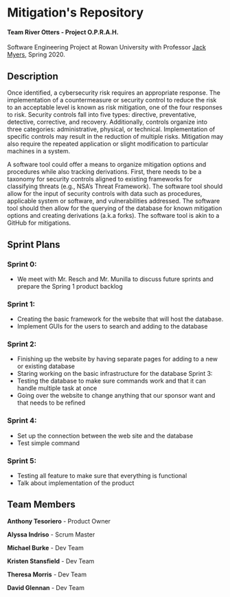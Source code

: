 # Mitigation's Repository
#### Team River Otters - Project O.P.R.A.H.
Software Engineering Project at Rowan University with Professor [Jack Myers](http://jackmyers.info), Spring 2020.

## Description
Once identified, a cybersecurity risk requires an appropriate response. The implementation of a countermeasure or security control to reduce the risk to an acceptable level is known as risk mitigation, one of the four responses to risk. Security controls fall into five types: directive, preventative, detective, corrective, and recovery. Additionally, controls organize into three categories: administrative, physical, or technical. Implementation of specific controls may result in the reduction of multiple risks. Mitigation may also require the repeated application or slight modification to particular machines in a system.

A software tool could offer a means to organize mitigation options and procedures while also tracking derivations. First, there needs to be a taxonomy for security controls aligned to existing frameworks for classifying threats (e.g., NSA’s Threat Framework). The software tool should allow for the input of security controls with data such as procedures, applicable system or software, and vulnerabilities addressed. The software tool should then allow for the querying of the database for known mitigation options and creating derivations (a.k.a forks). The software tool is akin to a GitHub for mitigations.

## Sprint Plans
### Sprint 0:
-	We meet with Mr. Resch and Mr. Munilla to discuss future sprints and prepare the Spring 1 product backlog
### Sprint 1:
-	Creating the basic framework for the website that will host the database.
-	Implement GUIs for the users to search and adding to the database
### Sprint 2:
-	Finishing up the website by having separate pages for adding to a new or existing database
-	Staring working on the basic infrastructure for the database
Sprint 3:
-	Testing the database to make sure commands work and that it can handle multiple task at once
-	Going over the website to change anything that our sponsor want and that needs to be refined
### Sprint 4:
-	Set up the connection between the web site and the database
-	Test simple command
### Sprint 5:
-	Testing all feature to make sure that everything is functional
-	Talk about implementation of the product

## Team Members
**Anthony Tesoriero** - Product Owner

**Alyssa Indriso** - Scrum Master

**Michael Burke** - Dev Team

**Kristen Stansfield** - Dev Team

**Theresa Morris** - Dev Team

**David Glennan** - Dev Team
